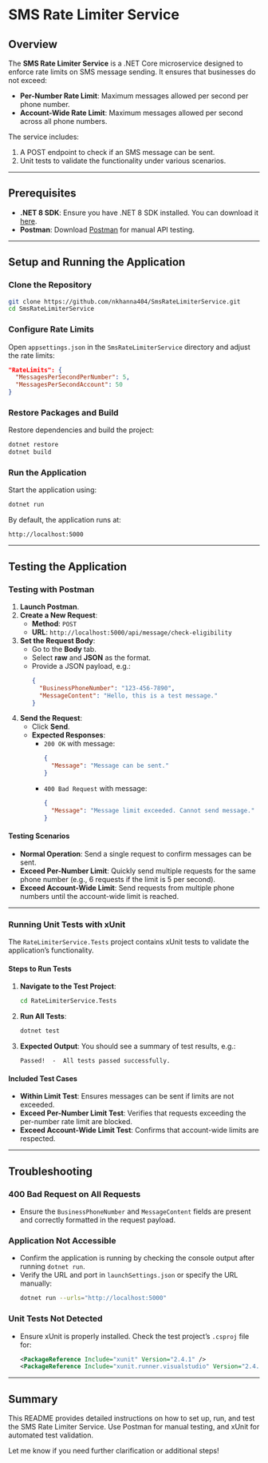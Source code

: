 # SMS Rate Limiter Service

## Overview

The **SMS Rate Limiter Service** is a .NET Core microservice designed to enforce rate limits on SMS message sending. It ensures that businesses do not exceed:
- **Per-Number Rate Limit**: Maximum messages allowed per second per phone number.
- **Account-Wide Rate Limit**: Maximum messages allowed per second across all phone numbers.

The service includes:
1. A POST endpoint to check if an SMS message can be sent.
2. Unit tests to validate the functionality under various scenarios.

---

## Prerequisites

- **.NET 8 SDK**: Ensure you have .NET 8 SDK installed. You can download it [here](https://dotnet.microsoft.com/download/dotnet/8.0).
- **Postman**: Download [Postman](https://www.postman.com/downloads/) for manual API testing.

---

## Setup and Running the Application

### Clone the Repository
```bash
git clone https://github.com/nkhanna404/SmsRateLimiterService.git
cd SmsRateLimiterService
```

### Configure Rate Limits
Open `appsettings.json` in the `SmsRateLimiterService` directory and adjust the rate limits:
```json
"RateLimits": {
  "MessagesPerSecondPerNumber": 5,
  "MessagesPerSecondAccount": 50
}
```

### Restore Packages and Build
Restore dependencies and build the project:
```bash
dotnet restore
dotnet build
```

### Run the Application
Start the application using:
```bash
dotnet run
```

By default, the application runs at:
```
http://localhost:5000
```

---

## Testing the Application

### Testing with Postman

1. **Launch Postman**.
2. **Create a New Request**:
   - **Method**: `POST`
   - **URL**: `http://localhost:5000/api/message/check-eligibility`
3. **Set the Request Body**:
   - Go to the **Body** tab.
   - Select **raw** and **JSON** as the format.
   - Provide a JSON payload, e.g.:
     ```json
     {
       "BusinessPhoneNumber": "123-456-7890",
       "MessageContent": "Hello, this is a test message."
     }
     ```
4. **Send the Request**:
   - Click **Send**.
   - **Expected Responses**:
     - `200 OK` with message:
       ```json
       {
         "Message": "Message can be sent."
       }
       ```
     - `400 Bad Request` with message:
       ```json
       {
         "Message": "Message limit exceeded. Cannot send message."
       }
       ```

#### Testing Scenarios
- **Normal Operation**: Send a single request to confirm messages can be sent.
- **Exceed Per-Number Limit**: Quickly send multiple requests for the same phone number (e.g., 6 requests if the limit is 5 per second).
- **Exceed Account-Wide Limit**: Send requests from multiple phone numbers until the account-wide limit is reached.

---

### Running Unit Tests with xUnit

The `RateLimiterService.Tests` project contains xUnit tests to validate the application’s functionality.

#### Steps to Run Tests

1. **Navigate to the Test Project**:
   ```bash
   cd RateLimiterService.Tests
   ```

2. **Run All Tests**:
   ```bash
   dotnet test
   ```

3. **Expected Output**:
   You should see a summary of test results, e.g.:
   ```
   Passed!  -  All tests passed successfully.
   ```

#### Included Test Cases

- **Within Limit Test**: Ensures messages can be sent if limits are not exceeded.
- **Exceed Per-Number Limit Test**: Verifies that requests exceeding the per-number rate limit are blocked.
- **Exceed Account-Wide Limit Test**: Confirms that account-wide limits are respected.

---

## Troubleshooting

### 400 Bad Request on All Requests
- Ensure the `BusinessPhoneNumber` and `MessageContent` fields are present and correctly formatted in the request payload.

### Application Not Accessible
- Confirm the application is running by checking the console output after running `dotnet run`.
- Verify the URL and port in `launchSettings.json` or specify the URL manually:
  ```bash
  dotnet run --urls="http://localhost:5000"
  ```

### Unit Tests Not Detected
- Ensure xUnit is properly installed. Check the test project’s `.csproj` file for:
  ```xml
  <PackageReference Include="xunit" Version="2.4.1" />
  <PackageReference Include="xunit.runner.visualstudio" Version="2.4.3" />
  ```

---

## Summary

This README provides detailed instructions on how to set up, run, and test the SMS Rate Limiter Service. Use Postman for manual testing, and xUnit for automated test validation.

Let me know if you need further clarification or additional steps!

